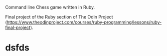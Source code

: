 Command line Chess game written in Ruby. 

Final project of the Ruby section of The Odin Project (https://www.theodinproject.com/courses/ruby-programming/lessons/ruby-final-project).

# dsfds

